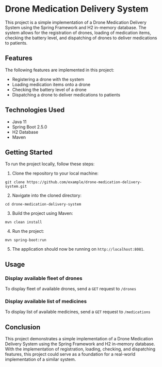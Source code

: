 # Drone Medication Delivery System

This project is a simple implementation of a Drone Medication Delivery System using the Spring Framework and H2 in-memory database. The system allows for the registration of drones, loading of medication items, checking the battery level, and dispatching of drones to deliver medications to patients.

## Features

The following features are implemented in this project:

- Registering a drone with the system
- Loading medication items onto a drone
- Checking the battery level of a drone
- Dispatching a drone to deliver medications to patients

## Technologies Used

- Java 11
- Spring Boot 2.5.0
- H2 Database
- Maven

## Getting Started

To run the project locally, follow these steps:

1. Clone the repository to your local machine:

```
git clone https://github.com/example/drone-medication-delivery-system.git
```

2. Navigate into the cloned directory:

```
cd drone-medication-delivery-system
```

3. Build the project using Maven:

```
mvn clean install
```

4. Run the project:

```
mvn spring-boot:run
```

5. The application should now be running on `http://localhost:8081`.

## Usage

### Display available fleet of drones

To display fleet of available drones, send a `GET` request to `/drones` 

### Display available list of medicines
To display list of available medicines, send a `GET` request to `/medications`


## Conclusion

This project demonstrates a simple implementation of a Drone Medication Delivery System using the Spring Framework and H2 in-memory database. With the implementation of registration, loading, checking, and dispatching features, this project could serve as a foundation for a real-world implementation of a similar system.

